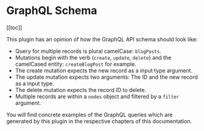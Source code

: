 # GraphQL Schema

[[toc]]

This plugin has an opinion of how the GraphQL API schema should look like:

- Query for multiple records is plural camelCase: `blogPosts`.
- Mutations begin with the verb (`create`, `update`, `delete`) and the camelCased entity: `createBlogPost` for example.
- The create mutation expects the new record as a input type argument.
- The update mutation expects two arguments: The ID and the new record as a input type.
- The delete mutation expects the record ID to delete.
- Multiple records are within a `nodes` object and filtered by a `filter` argument.

You will find concrete examples of the GraphQL queries which are generated by this plugin in the
respective chapters of this documentation.
